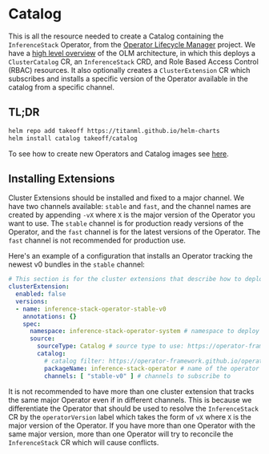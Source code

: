 # Catalog

This is all the resource needed to create a Catalog containing the `InferenceStack` Operator, from the [Operator Lifecycle Manager](https://operator-framework.github.io/operator-controller/) project. We have a [high level overview](../../operator-lifecycle-manager/README.md#overview) of the OLM architecture, in which this deploys a `ClusterCatalog` CR, an `InferenceStack` CRD, and Role Based Access Control (RBAC) resources. It also optionally creates a `ClusterExtension` CR which subscribes and installs a specific version of the Operator available in the catalog from a specific channel.

## TL;DR

```bash
helm repo add takeoff https://titanml.github.io/helm-charts
helm install catalog takeoff/catalog
```

To see how to create new Operators and Catalog images see [here](../../operator-lifecycle-manager/CONTRIBUTING.md#publishing).

## Installing Extensions

Cluster Extensions should be installed and fixed to a major channel. We have two channels available: `stable` and `fast`, and the channel names are created by appending `-vX` where `X` is the major version of the Operator you want to use. The `stable` channel is for production ready versions of the Operator, and the `fast` channel is for the latest versions of the Operator. The `fast` channel is not recommended for production use.

Here's an example of a configuration that installs an Operator tracking the newest v0 bundles in the `stable` channel:

```yaml
# This section is for the cluster extensions that describe how to deploy the operator. More information can be found here: https://operator-framework.github.io/operator-controller/api-reference/operator-controller-api-reference/#clusterextension
clusterExtension:
  enabled: false
  versions:
  - name: inference-stack-operator-stable-v0
    annotations: {}
    spec:
      namespace: inference-stack-operator-system # namespace to deploy the operator into
      source:
        sourceType: Catalog # source type to use: https://operator-framework.github.io/operator-controller/api-reference/operator-controller-api-reference/#sourceconfig
        catalog:
          # catalog filter: https://operator-framework.github.io/operator-controller/api-reference/operator-controller-api-reference/#catalogfilter
          packageName: inference-stack-operator # name of the operator
          channels: [ "stable-v0" ] # channels to subscribe to
```

It is not recommended to have more than one cluster extension that tracks the same major Operator even if in different channels. This is because we differentiate the Operator that should be used to resolve the `InferenceStack` CR by the `operatorVersion` label which takes the form of `vX` where `X` is the major version of the Operator. If you have more than one Operator with the same major version, more than one Operator will try to reconcile the `InferenceStack` CR which will cause conflicts.
